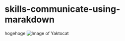 # skills-communicate-using-marakdown

hogehoge
![Image of Yaktocat](https://octodex.github.com/images/yaktocat.png)
